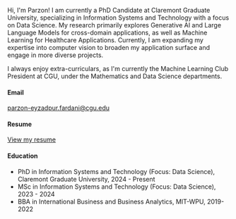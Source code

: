 Hi, I'm Parzon! I am currently a PhD Candidate at Claremont Graduate University, specializing in Information Systems and Technology with a focus on Data Science. My research primarily explores Generative AI and Large Language Models for cross-domain applications, as well as Machine Learning for Healthcare Applications. Currently, I am expanding my expertise into computer vision to broaden my application surface and engage in more diverse projects.

I always enjoy extra-curriculars, as I'm currently the Machine Learning Club President at CGU, under the Mathematics and Data Science departments. 

#### Email
parzon-eyzadpur.fardani@cgu.edu

#### Resume
[View my resume](https://drive.google.com/file/d/13FcqagRd4IGeCz9rdNU1OLrCohvlIEqA/view?usp=sharing)


#### Education
- PhD in Information Systems and Technology (Focus: Data Science), Claremont Graduate University, 2024 - Present
- MSc in Information Systems and Technology (Focus: Data Science), 2023 - 2024
- BBA in International Business and Business Analytics, MIT-WPU, 2019-2022


